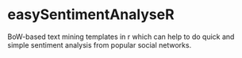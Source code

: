 # easySentimentAnalyseR
BoW-based text mining templates in r which can help to do quick and simple sentiment analysis from popular social networks.
